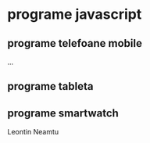 # programe javascript
## programe telefoane mobile
...
## programe tableta
## programe smartwatch

Leontin Neamtu